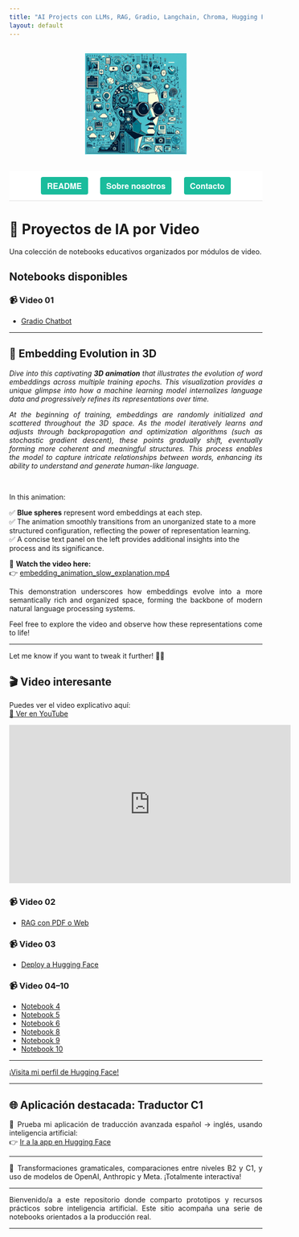 ```yaml
---
title: "AI Projects con LLMs, RAG, Gradio, Langchain, Chroma, Hugging Face"
layout: default
---
```


<div style="text-align: center; margin: 30px 0;">
  <img src="assets/img/im1.jpeg" style="max-width: 40%;" />
</div>

<div style="background-color: #ffffff; padding: 12px 0; text-align: center; font-family: 'Helvetica Neue', Helvetica, Arial, sans-serif; font-size: 16px; border-bottom: 1px solid #e0e0e0;">
  <a href="/AI/README.html" style="display: inline-block; margin: 0 10px; background-color: #1abc9c; color: white; padding: 6px 12px; border-radius: 4px; text-decoration: none; font-weight: bold; transition: background-color 0.3s; cursor: pointer;" onmousedown="this.style.backgroundColor='#16a085';" onmouseup="this.style.backgroundColor='#1abc9c';">README</a>
  <a href="/AI/about.html" style="display: inline-block; margin: 0 10px; background-color: #1abc9c; color: white; padding: 6px 12px; border-radius: 4px; text-decoration: none; font-weight: bold; transition: background-color 0.3s; cursor: pointer;" onmousedown="this.style.backgroundColor='#16a085';" onmouseup="this.style.backgroundColor='#1abc9c';">Sobre nosotros</a>
  <a href="mailto:fmmarco29@hotmail.com" style="display: inline-block; margin: 0 10px; background-color: #1abc9c; color: white; padding: 6px 12px; border-radius: 4px; text-decoration: none; font-weight: bold; transition: background-color 0.3s; cursor: pointer;" onmousedown="this.style.backgroundColor='#16a085';" onmouseup="this.style.backgroundColor='#1abc9c';">Contacto</a>
</div>

# 🎥 Proyectos de IA por Video

<p style="text-align: justify;">
  Una colección de notebooks educativos organizados por módulos de video.
</p>

## Notebooks disponibles

### 📹 Video 01
- [Gradio Chatbot](https://nbviewer.org/github/fmmarco29/AI/blob/main/Video_01/video01_Gradio_chatbot.ipynb)

---

## 🌌 Embedding Evolution in 3D

<p style="text-align: justify;">
  <em>Dive into this captivating <b>3D animation</b> that illustrates the evolution of word embeddings across multiple training epochs. This visualization provides a unique glimpse into how a machine learning model internalizes language data and progressively refines its representations over time.</em>
</p>

<p style="text-align: justify;">
  <em>At the beginning of training, embeddings are randomly initialized and scattered throughout the 3D space. As the model iteratively learns and adjusts through backpropagation and optimization algorithms (such as stochastic gradient descent), these points gradually shift, eventually forming more coherent and meaningful structures. This process enables the model to capture intricate relationships between words, enhancing its ability to understand and generate human-like language.</em>
</p>

<br>

<p style="text-align: justify;">
  In this animation:
</p>

✅ <b>Blue spheres</b> represent word embeddings at each step.<br>
✅ The animation smoothly transitions from an unorganized state to a more structured configuration, reflecting the power of representation learning.<br>
✅ A concise text panel on the left provides additional insights into the process and its significance.

<p style="text-align: justify;">
  🔗 <b>Watch the video here:</b><br>
  👉 <a href="./embedding_animation_slow_explanation.mp4">embedding_animation_slow_explanation.mp4</a>
</p>

<p style="text-align: justify;">
  This demonstration underscores how embeddings evolve into a more semantically rich and organized space, forming the backbone of modern natural language processing systems.
</p>

<p style="text-align: justify;">
  Feel free to explore the video and observe how these representations come to life!
</p>

---

<p style="text-align: justify;">
  Let me know if you want to tweak it further! 🚀✨
</p>

## 🎬 Video interesante

<p style="text-align: justify;">
  Puedes ver el video explicativo aquí:<br>
  <a href="https://www.youtube.com/watch?v=t-1gu0EI_-o" target="_blank">🔗 Ver en YouTube</a>
</p>

<iframe width="560" height="315" src="https://www.youtube.com/embed/t-1gu0EI_-o" frameborder="0" allowfullscreen></iframe>

### 📹 Video 02
- [RAG con PDF o Web](https://nbviewer.org/github/fmmarco29/AI/blob/main/Video_02/RAG_con_PDF_o_Web.ipynb)

### 📹 Video 03
- [Deploy a Hugging Face](https://nbviewer.org/github/fmmarco29/AI/blob/main/Video_03/Deploy_Hugging.ipynb)

### 📹 Video 04–10
- [Notebook 4](https://nbviewer.org/github/fmmarco29/AI/blob/main/Video_04/notebook4.ipynb)
- [Notebook 5](https://nbviewer.org/github/fmmarco29/AI/blob/main/Video_05/notebook5.ipynb)
- [Notebook 6](https://nbviewer.org/github/fmmarco29/AI/blob/main/Video_06/notebook6.ipynb)
- [Notebook 8](https://nbviewer.org/github/fmmarco29/AI/blob/main/Video_08/notebook7.ipynb)
- [Notebook 9](https://nbviewer.org/github/fmmarco29/AI/blob/main/Video_09/notebook8.ipynb)
- [Notebook 10](https://nbviewer.org/github/fmmarco29/AI/blob/main/Video_10/notebook9.ipynb)

---

<p style="text-align: justify;">
  <a href="https://huggingface.co/fmcsihe2929" target="_blank">¡Visita mi perfil de Hugging Face!</a>
</p>

---

## 🌐 Aplicación destacada: Traductor C1

<p style="text-align: justify;">
  🚀 Prueba mi aplicación de traducción avanzada español → inglés, usando inteligencia artificial:<br>
  👉 <a href="https://huggingface.co/spaces/fmcsihe2929/FernandoMartinezMarco_C1-Translator-ES-EN" target="_blank">Ir a la app en Hugging Face</a>
</p>

---

<p style="text-align: justify;">
  🎯 Transformaciones gramaticales, comparaciones entre niveles B2 y C1, y uso de modelos de OpenAI, Anthropic y Meta. ¡Totalmente interactiva!
</p>

---

<p style="text-align: justify;">
  Bienvenido/a a este repositorio donde comparto prototipos y recursos prácticos sobre inteligencia artificial. Este sitio acompaña una serie de notebooks orientados a la producción real.
</p>

---
